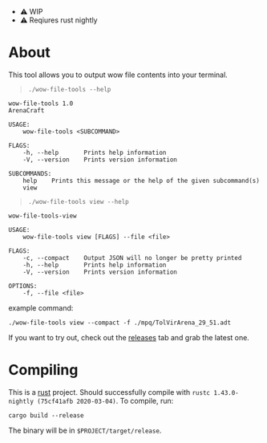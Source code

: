 - ⚠ WIP
- ⚠️️ Reqiures rust nightly

# About

This tool allows you to output wow file contents into your terminal. 


> `./wow-file-tools --help`

```
wow-file-tools 1.0
ArenaCraft

USAGE:
    wow-file-tools <SUBCOMMAND>

FLAGS:
    -h, --help       Prints help information
    -V, --version    Prints version information

SUBCOMMANDS:
    help    Prints this message or the help of the given subcommand(s)
    view    
```

> `./wow-file-tools view --help`

```
wow-file-tools-view 

USAGE:
    wow-file-tools view [FLAGS] --file <file>

FLAGS:
    -c, --compact    Output JSON will no longer be pretty printed
    -h, --help       Prints help information
    -V, --version    Prints version information

OPTIONS:
    -f, --file <file>    

```

example command:

`./wow-file-tools view --compact -f ./mpq/TolVirArena_29_51.adt`

If you want to try out, check out the [releases](https://github.com/arenacraftwow/wow-file-tools/releases) tab and grab the latest one.

# Compiling

This is a [rust](https://www.rust-lang.org/) project. Should successfully compile with `rustc 1.43.0-nightly (75cf41afb 2020-03-04)`. To compile, run: 

`cargo build --release` 

The binary will be in `$PROJECT/target/release`. 
